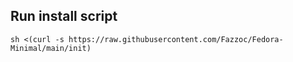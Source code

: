 ## Run install script
```Shell
sh <(curl -s https://raw.githubusercontent.com/Fazzoc/Fedora-Minimal/main/init)
```